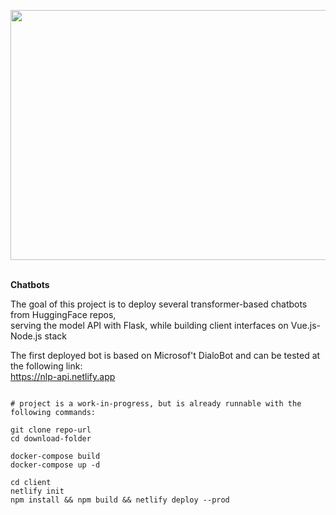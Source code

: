 
<img src="https://i.ibb.co/kghY2Bf/chatbot.jpg" width="700" height="400"><br><br>

**Chatbots**<br>

The goal of this project is to deploy several transformer-based chatbots from HuggingFace repos, <br/>
serving the model API with Flask, while building client interfaces on Vue.js-Node.js stack

The first deployed bot is based on Microsof't DialoBot and can be tested at the following link: <br/>
https://nlp-api.netlify.app

```

# project is a work-in-progress, but is already runnable with the following commands:

git clone repo-url
cd download-folder

docker-compose build
docker-compose up -d

cd client
netlify init
npm install && npm build && netlify deploy --prod

```
